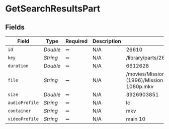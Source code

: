 # GetSearchResultsPart


## Fields

| Field                                                                        | Type                                                                         | Required                                                                     | Description                                                                  | Example                                                                      |
| ---------------------------------------------------------------------------- | ---------------------------------------------------------------------------- | ---------------------------------------------------------------------------- | ---------------------------------------------------------------------------- | ---------------------------------------------------------------------------- |
| `id`                                                                         | *Double*                                                                     | :heavy_minus_sign:                                                           | N/A                                                                          | 26610                                                                        |
| `key`                                                                        | *String*                                                                     | :heavy_minus_sign:                                                           | N/A                                                                          | /library/parts/26610/1589234571/file.mkv                                     |
| `duration`                                                                   | *Double*                                                                     | :heavy_minus_sign:                                                           | N/A                                                                          | 6612628                                                                      |
| `file`                                                                       | *String*                                                                     | :heavy_minus_sign:                                                           | N/A                                                                          | /movies/Mission Impossible (1996)/Mission Impossible (1996) Bluray-1080p.mkv |
| `size`                                                                       | *Double*                                                                     | :heavy_minus_sign:                                                           | N/A                                                                          | 3926903851                                                                   |
| `audioProfile`                                                               | *String*                                                                     | :heavy_minus_sign:                                                           | N/A                                                                          | lc                                                                           |
| `container`                                                                  | *String*                                                                     | :heavy_minus_sign:                                                           | N/A                                                                          | mkv                                                                          |
| `videoProfile`                                                               | *String*                                                                     | :heavy_minus_sign:                                                           | N/A                                                                          | main 10                                                                      |